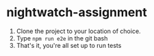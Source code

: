# nightwatch-assignment

1. Clone the project to your location of choice.
2. Type `npm run e2e` in the git bash
3. That's it, you're all set up to run tests